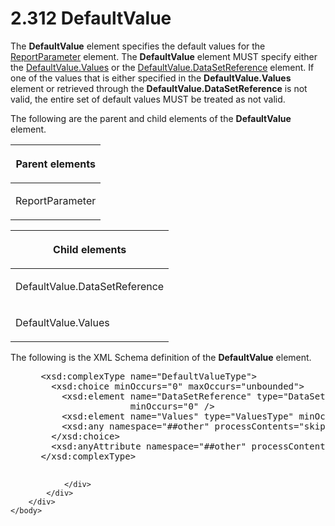 <html dir="LTR" xmlns:mshelp="http://msdn.microsoft.com/mshelp" xmlns:ddue="http://ddue.schemas.microsoft.com/authoring/2003/5" xmlns:xlink="http://www.w3.org/1999/xlink" xmlns:tool="http://www.microsoft.com/tooltip">
    <head>
        <meta http-equiv="Content-Type" content="text/html; CHARSET=utf-8"></meta>
        <meta name="save" content="history"></meta>
        <title>2.312 DefaultValue</title>
        <xml>
            <mshelp:toctitle title="2.312 DefaultValue"></mshelp:toctitle>
            <mshelp:rltitle title="[MS-RDL]: DefaultValue"></mshelp:rltitle>
            <mshelp:keyword index="A" term="c3ccf500-98a5-438c-8e4f-fc5cc4b8d508"></mshelp:keyword>
            <mshelp:attr name="DCSext.ContentType" value="open specification"></mshelp:attr>
            <mshelp:attr name="AssetID" value="c3ccf500-98a5-438c-8e4f-fc5cc4b8d508"></mshelp:attr>
            <mshelp:attr name="TopicType" value="kbRef"></mshelp:attr>
            <mshelp:attr name="DCSext.Title" value="[MS-RDL]: DefaultValue" />
        </xml>
    </head>
    <body>
        <div id="header">
            <h1 class="heading">2.312 DefaultValue</h1>
        </div>
        <div id="mainSection">
            <div id="mainBody">
                <div id="allHistory" class="saveHistory"></div>
                <div id="sectionSection0" class="section" name="collapseableSection">
                    

<p>The <b>DefaultValue</b> element specifies the default values
for the <a href="7c3f4c83-9172-48db-94c1-693295c5d623.html">ReportParameter</a>
element. The <b>DefaultValue</b> element MUST specify either the <a href="4c69a8c1-f774-447a-8daf-eda53988089d.html">DefaultValue.Values</a> or the
<a href="0755092e-7552-4160-a554-c5ba3815188a.html">DefaultValue.DataSetReference</a>
element. If one of the values that is either specified in the <b>DefaultValue.Values</b>
element or retrieved through the <b>DefaultValue.DataSetReference</b> is not
valid, the entire set of default values MUST be treated as not valid.</p>

<p>The following are the parent and child elements of the <b>DefaultValue</b>
element.</p>

<table>
 <thead>
  <tr>
   <th>
   <p>Parent elements</p>
   </th>
  </tr>
 </thead>
 <tr>
  <td>
  <p>ReportParameter</p>
  </td>
 </tr>
</table>

<p> </p>

<table>
 <thead>
  <tr>
   <th>
   <p>Child elements</p>
   </th>
  </tr>
 </thead>
 <tr>
  <td>
  <p>DefaultValue.DataSetReference</p>
  </td>
 </tr>
 <tr>
  <td>
  <p>DefaultValue.Values</p>
  </td>
 </tr>
</table>

<p>The following is the XML Schema definition of the <b>DefaultValue</b>
element.</p>

<dl>
<dd>
<div><pre> &lt;xsd:complexType name=&quot;DefaultValueType&quot;&gt;
   &lt;xsd:choice minOccurs=&quot;0&quot; maxOccurs=&quot;unbounded&quot;&gt;
     &lt;xsd:element name=&quot;DataSetReference&quot; type=&quot;DataSetReferenceType&quot; 
                  minOccurs=&quot;0&quot; /&gt;
     &lt;xsd:element name=&quot;Values&quot; type=&quot;ValuesType&quot; minOccurs=&quot;0&quot; /&gt;
     &lt;xsd:any namespace=&quot;##other&quot; processContents=&quot;skip&quot; /&gt;
   &lt;/xsd:choice&gt;
   &lt;xsd:anyAttribute namespace=&quot;##other&quot; processContents=&quot;skip&quot; /&gt;
 &lt;/xsd:complexType&gt;
  
</pre></div>
</dd></dl>


                </div>
            </div>
        </div>
    </body>
</html>